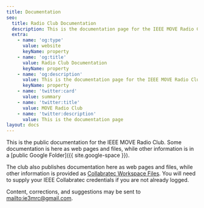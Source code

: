 ```yaml
---
title: Documentation
seo:
  title: Radio Club Documentation
  description: This is the documentation page for the IEEE MOVE Radio Club
  extra:
    - name: 'og:type'
      value: website
      keyName: property
    - name: 'og:title'
      value: Radio Club Documentation
      keyName: property
    - name: 'og:description'
      value: This is the documentation page for the IEEE MOVE Radio Club
      keyName: property
    - name: 'twitter:card'
      value: summary
    - name: 'twitter:title'
      value: MOVE Radio Club
    - name: 'twitter:description'
      value: This is the documentation page
layout: docs
---
```


This is the public documentation for the IEEE MOVE Radio Club.  Some documentation is here as web pages and files, while other information is in a [public Google Folder]({{ site.google-space }}).

The club also publishes documentation here as web pages and files, while other information is provided as [Collabratec Workspace Files]({{site.collabratec-files}}).  You will need to supply your IEEE Collabratec credentials if you are not already logged.

Content, corrections, and suggestions may be sent to <mailto:ie3mrc@gmail.com>.